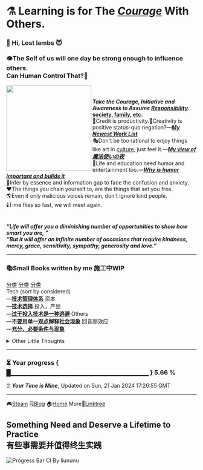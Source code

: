 # ⚗️ Learning is for The *[Courage](AAAA)* With Others.
### 🌱 Hi, Lost lambs 😈<br/><br/>👁️The Self of us will one day be strong enough to influence others.<br/>Can Human Control That?👿
<img align="left" src="https://github.com/VoluntieTsai/VoluntieTsai/blob/main/Elias.png" height="225" width="auto" ><br/><br/>
***Take the Courage, Initiative and Awareness to Assume [Responsibility](AAAA).*** **[society](AAAA), [family](AAAA), [etc](AAAA).**   
🤝Credit is productivity.🤔Creativity is positive status-quo negation?—***[My Newest Work List](AAAA)***  
🎭Don't be too rational to enjoy things like art in [culture](AAAA), just feel it.—***[My view of 魔法使いの夜](AAAA)***   
👻Life and education need humor and entertainment too.—***[Why is humor important and bulids it](AAAA)***  
💬Infer by essence and information gap to face the confusion and anxiety.  
❤️The things you chain yourself to, are the things that set you free.  
🌎Even if only malicious voices remain, don't ignore kind people.  
🕯️Time flies so fast, we will meet again.  
<br/><br/>
***“Life will offer you a diminishing number of opportunities to show how smart you are, ”***  
***“But it will offer an infinite number of occasions that require kindness, mercy, grace, sensitivity, sympathy, generosity and love.”*** 

---
### 📚Small Books written by me 施工中WIP
[分类](AAAA) [分类](AAAA) [分类](AAAA)   
Tech (sort by considered)  
—**[技术管理体系](AAAA)** 资本   
—**[技术选择](AAAA)** 投入，产出   
—**[过于投入技术是一种逃避](AAAA)**
Others  
—**[不要用单一观点解释社会现象](AAAA)** 回音廊效应  
—**[充分、必要条件与现象](AAAA)**  
<details>
  <summary>Other Little Thoughts</summary>
🍃Anger is easy, but same to forget.<br/>
🛡️Guarding the bottom line of everything.<br/>
🔥Let's do something for our lovely worlds, again and again.
</details>

---
### ⏳ Year progress { █▁▁▁▁▁▁▁▁▁▁▁▁▁▁▁▁▁▁▁▁▁▁▁▁▁▁▁▁▁ } 5.66 %
⏰ ***Your Time is Mine***, Updated on Sun, 21 Jan 2024 17:26:55 GMT

---
🎮[Steam](https://steamcommunity.com/profiles/76561198179920187) 🗒️[Blog](https://steamcommunity.com/profiles/76561198179920187) 🏠[Home](https://steamcommunity.com/profiles/76561198179920187) More🌿[Linktree](https://linktr.ee/)

## Something Need and Deserve a Lifetime to Practice<br>有些事需要并值得终生实践
![Progress Bar CI By liununu](https://github.com/liununu/liununu/workflows/Progress%20Bar%20CI/badge.svg)
